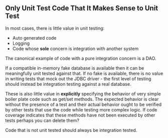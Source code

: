 ## Only Unit Test Code That It Makes Sense to Unit Test

In most cases, there is little value in unit testing:

* Auto generated code
* Logging
* Code whose **sole** concern is integration with another system

The canonical example of code with a pure integration concern is a DAO. 

If a compatible in-memory fake database is available then it can be meaningfully unit tested against that. If no fake is available, there is no value in writing tests that mock out the JDBC driver - the first level of testing should instead be integration testing against a real database.

These is also little value in **explicitly** specifying the behavior of very simple boiler plate code such as get/set methods. The expected behavior is clear without the presence of a test and their actual behavior ought to be verified by other tests that use the code while testing more complex logic. If code coverage indicates that these methods have not been executed by other tests perhaps you can delete them?

Code that is not unit tested should always be integration tested.
